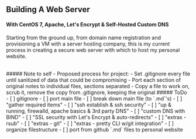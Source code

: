 ## Building A Web Server
#### With CentOS 7, Apache, Let's Encrypt & Self-Hosted Custom DNS

Starting from the ground up, from domain name registration and provisioning a VM with
a server hosting company, this is my current process in creating a secure web server
with which to host my personal website.

<br>
##### Note to self - Proposed process for project:
- Set .gitignore every file until sanitized of data that could be compromising
- Port each section of original notes to individual files, sections separated
- Copy a file to work on, scrub it, remove the copy from .gitignore, keeping the original
##### ToDo
- [ ] gitignore
- [ ] port main file
- [ ] break down main file (to `.md`'s)
    - [ ] "gather required items"
    - [ ] "ssh establish & ssh security"
    - [ ] "up & running, firewalld, apache basics & 3rd party DNS"
    - [ ] "custom DNS with BIND"
    - [ ] "SSL security with Let's Encrypt & auto-redirects"
    - [ ] "extras - rsub"
    - [ ] "extras - git"
    - [ ] "extras - pretty CLI w/git integration"
- [ ] organize filestructure
- [ ] port from github `.md` files to personal website